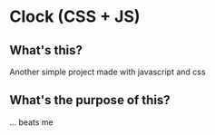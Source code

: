 # Clock (CSS + JS)

## What's this?
Another simple project made with javascript and css

## What's the purpose of this?
... beats me